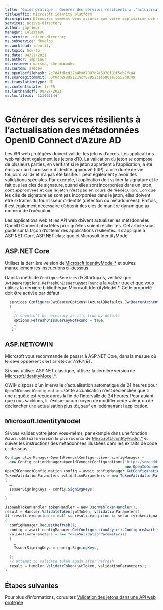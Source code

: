 ```yaml
---
title: 'Guide pratique : Générer des services résilients à l’actualisation des métadonnées OpenID Connect d’Azure AD | Azure'
titleSuffix: Microsoft identity platform
description: Découvrez comment vous assurer que votre application web ou API web est résiliente à l’actualisation des métadonnées OpenID Connect d’Azure AD.
services: active-directory
author: jmprieur
manager: CelesteDG
ms.service: active-directory
ms.subservice: develop
ms.workload: identity
ms.topic: how-to
ms.date: 04/21/2021
ms.author: jmprieur
ms.reviewer: marsma, shermanouko
ms.custom: aaddev
ms.openlocfilehash: 2c7d4fdbcd27b4b8d7097d7a6978f80f5eb7fca4
ms.sourcegitcommit: 03f0db2e8d91219cf88852c1e500ae86552d8249
ms.translationtype: HT
ms.contentlocale: fr-FR
ms.lasthandoff: 08/27/2021
ms.locfileid: "123033244"
---
```

# <a name="build-services-that-are-resilient-to-azure-ads-openid-connect-metadata-refresh"></a>Générer des services résilients à l’actualisation des métadonnées OpenID Connect d’Azure AD

Les API web protégées doivent valider les jetons d’accès. Les applications web valident également les jetons d’ID. La validation du jeton se compose de plusieurs parties, en vérifiant si le jeton appartient à l’application, a été émis par un fournisseur d’identité approuvé (IDP), a une durée de vie toujours valide et n’a pas été falsifié. Il peut également y avoir des validations spéciales. Par exemple, l’application doit valider la signature et le fait que les clés de signature, quand elles sont incorporées dans un jeton, sont approuvées et que le jeton n’est pas en cours de réexécution. Lorsque les clés de signature ne sont pas incorporées dans le jeton, elles doivent être extraites du fournisseur d’identité (détection ou métadonnées). Parfois, il est également nécessaire d’obtenir des clés de manière dynamique au moment de l’exécution.

Les applications web et les API web doivent actualiser les métadonnées OpenID Connect obsolètes pour qu’elles soient résilientes. Cet article vous guide sur la façon d’obtenir des applications résilientes. Il s’applique à ASP.NET Core, ASP.NET classique et Microsoft.IdentityModel.

## <a name="aspnet-core"></a>ASP.NET Core

Utilisez la dernière version de [Microsoft.IdentityModel.*](https://www.nuget.org/packages?q=Microsoft.IdentityModel) et suivez manuellement les instructions ci-dessous.

Dans la méthode `ConfigureServices` de Startup.cs, vérifiez que `JwtBearerOptions.RefreshOnIssuerKeyNotFound` a la valeur true et que vous utilisez la dernière bibliothèque Microsoft.IdentityModel.*. Cette propriété doit être activée par défaut.

```csharp
  services.Configure<JwtBearerOptions>(AzureADDefaults.JwtBearerAuthenticationScheme, options =>
  {
    …
    // shouldn’t be necessary as it’s true by default
    options.RefreshOnIssuerKeyNotFound = true;
    …
   };
```

## <a name="aspnet-owin"></a>ASP.NET/OWIN

Microsoft vous recommande de passer à ASP.NET Core, dans la mesure où le développement s’est arrêté sur ASP.NET. 

Si vous utilisez ASP.NET classique, utilisez la dernière version de [Microsoft.IdentityModel.*](https://www.nuget.org/packages?q=Microsoft.IdentityModel).

OWIN dispose d’un intervalle d’actualisation automatique de 24 heures pour `OpenIdConnectConfiguration`. Cette actualisation n’est déclenchée que si une requête est reçue après la fin de l’intervalle de 24 heures. Pour autant que nous sachions, il n’existe aucun moyen de modifier cette valeur ou de déclencher une actualisation plus tôt, sauf en redémarrant l’application.

## <a name="microsoftidentitymodel"></a>Microsoft.IdentityModel

Si vous validez votre jeton vous-même, par exemple dans une fonction Azure, utilisez la version la plus récente de [Microsoft.IdentityModel.*](https://www.nuget.org/packages?q=Microsoft.IdentityModel) et suivez les instructions des métadonnées illustrées dans les extraits de code ci-dessous.

```csharp
ConfigurationManager<OpenIdConnectConfiguration> configManager = 
  new ConfigurationManager<OpenIdConnectConfiguration>("http://someaddress.com", 
                                                       new OpenIdConnectConfigurationRetriever());
OpenIdConnectConfiguration config = await configManager.GetConfigurationAsync().ConfigureAwait(false);
TokenValidationParameters validationParameters = new TokenValidationParameters()
{
  …
  IssuerSigningKeys = config.SigningKeys;
  …
}

JsonWebTokenHandler tokenHandler = new JsonWebTokenHandler();
result = Handler.ValidateToken(jwtToken, validationParameters);
if (result.Exception != null && result.Exception is SecurityTokenSignatureKeyNotFoundException)
{
  configManager.RequestRefresh();
  config = await configManager.GetConfigurationAsync().ConfigureAwait(false);
  validationParameters = new TokenValidationParameters()
  {
    …
    IssuerSigningKeys = config.SigningKeys,
    …
  };
  // attempt to validate token again after refresh
  result = Handler.ValidateToken(jwtToken, validationParameters);
}
```

## <a name="next-steps"></a>Étapes suivantes

Pour plus d’informations, consultez [Validation des jetons dans une API web protégée](scenario-protected-web-api-app-configuration.md#token-validation)

